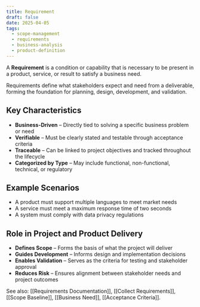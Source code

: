 ```yaml
---
title: Requirement
draft: false
date: 2025-04-05
tags:
  - scope-management
  - requirements
  - business-analysis
  - product-definition
---
```


A **Requirement** is a condition or capability that is necessary to be present in a product, service, or result to satisfy a business need.

Requirements define what stakeholders expect and need from a deliverable, forming the foundation for planning, design, development, and validation.

## Key Characteristics

- **Business-Driven** – Directly tied to solving a specific business problem or need  
- **Verifiable** – Must be clearly stated and testable through acceptance criteria  
- **Traceable** – Can be linked to project objectives and tracked throughout the lifecycle  
- **Categorized by Type** – May include functional, non-functional, technical, or regulatory  

## Example Scenarios

- A product must support multiple languages to meet market needs  
- A service must meet a maximum response time of two seconds  
- A system must comply with data privacy regulations  

## Role in Project and Product Delivery

- **Defines Scope** – Forms the basis of what the project will deliver  
- **Guides Development** – Informs design and implementation decisions  
- **Enables Validation** – Serves as the criteria for testing and stakeholder approval  
- **Reduces Risk** – Ensures alignment between stakeholder needs and project outcomes  

See also: [[Requirements Documentation]], [[Collect Requirements]], [[Scope Baseline]], [[Business Need]], [[Acceptance Criteria]].
